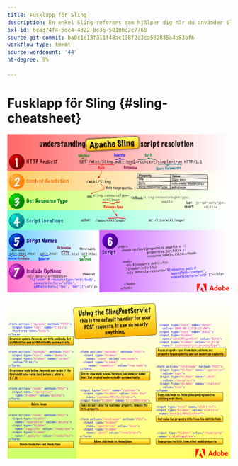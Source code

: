 ```yaml
---
title: Fusklapp för Sling
description: En enkel Sling-referens som hjälper dig när du använder SlingPostServlet, standardhanteraren för dina POSTER.
exl-id: 6ca374f4-5dc4-4322-bc36-5010bc2c7768
source-git-commit: ba0c1e13f311f48ac138f2c3ca582835a4a83bf6
workflow-type: tm+mt
source-wordcount: '44'
ht-degree: 9%

---
```


# Fusklapp för Sling {#sling-cheatsheet}

![Om Apache Sling-skriptupplösningen.](assets/sling-cheatsheet-01.png)

![Med SlingPostServlet - det här är standardhanteraren för dina POSTER. Det kan göra nästan vad som helst.](assets/sling-cheatsheet-02.png)

